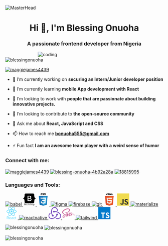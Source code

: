 ![MasterHead](https://repository-images.githubusercontent.com/588181932/e36ec678-7984-4cdd-8e4c-a3932772ff8e)
<h1 align="center">Hi 👋, I'm Blessing Onuoha</h1>
<h3 align="center">A passionate frontend developer from Nigeria</h3>
<img align="right" src="https://cdnb.artstation.com/p/assets/images/images/028/991/999/original/anna-havrylyukh-.gif?1596125112" alt="coding" width="400"/>

<p align="left"> <img src="https://komarev.com/ghpvc/?username=blessingonuoha&label=Profile%20views&color=0e75b6&style=flat" alt="blessingonuoha" /> </p>

<p align="left"> <a href="https://twitter.com/maggiejames4439" target="blank"><img src="https://img.shields.io/twitter/follow/maggiejames4439?logo=twitter&style=for-the-badge" alt="maggiejames4439" /></a> </p>

- 🔭 I’m currently working on **securing an Intern/Junior developer position**

- 🌱 I’m currently learning **mobile App development with React**

- 👯 I’m looking to work with **people that are passionate about building innovative projects.**

- 🤝 I’m looking to contribute to **the open-source community**

- 💬 Ask me about **React, JavaScript and CSS**

- 📫 How to reach me **bonuoha555@gmail.com**

- ⚡ Fun fact **I am an awesome team player with a weird sense of humor**

<h3 align="left">Connect with me:</h3>
<p align="left">
<a href="https://twitter.com/maggiejames4439" target="blank"><img align="center" src="https://raw.githubusercontent.com/rahuldkjain/github-profile-readme-generator/master/src/images/icons/Social/twitter.svg" alt="maggiejames4439" height="30" width="40" /></a>
<a href="https://linkedin.com/in/blessing-onuoha-4b92a28a" target="blank"><img align="center" src="https://raw.githubusercontent.com/rahuldkjain/github-profile-readme-generator/master/src/images/icons/Social/linked-in-alt.svg" alt="blessing-onuoha-4b92a28a" height="30" width="40" /></a>
<a href="https://stackoverflow.com/users/18815995" target="blank"><img align="center" src="https://raw.githubusercontent.com/rahuldkjain/github-profile-readme-generator/master/src/images/icons/Social/stack-overflow.svg" alt="18815995" height="30" width="40" /></a>
</p>

<h3 align="left">Languages and Tools:</h3>
<p align="left"> <a href="https://babeljs.io/" target="_blank" rel="noreferrer"> <img src="https://www.vectorlogo.zone/logos/babeljs/babeljs-icon.svg" alt="babel" width="40" height="40"/> </a> <a href="https://getbootstrap.com" target="_blank" rel="noreferrer"> <img src="https://raw.githubusercontent.com/devicons/devicon/master/icons/bootstrap/bootstrap-plain-wordmark.svg" alt="bootstrap" width="40" height="40"/> </a> <a href="https://www.w3schools.com/css/" target="_blank" rel="noreferrer"> <img src="https://raw.githubusercontent.com/devicons/devicon/master/icons/css3/css3-original-wordmark.svg" alt="css3" width="40" height="40"/> </a> <a href="https://www.figma.com/" target="_blank" rel="noreferrer"> <img src="https://www.vectorlogo.zone/logos/figma/figma-icon.svg" alt="figma" width="40" height="40"/> </a> <a href="https://firebase.google.com/" target="_blank" rel="noreferrer"> <img src="https://www.vectorlogo.zone/logos/firebase/firebase-icon.svg" alt="firebase" width="40" height="40"/> </a> <a href="https://git-scm.com/" target="_blank" rel="noreferrer"> <img src="https://www.vectorlogo.zone/logos/git-scm/git-scm-icon.svg" alt="git" width="40" height="40"/> </a> <a href="https://www.w3.org/html/" target="_blank" rel="noreferrer"> <img src="https://raw.githubusercontent.com/devicons/devicon/master/icons/html5/html5-original-wordmark.svg" alt="html5" width="40" height="40"/> </a> <a href="https://developer.mozilla.org/en-US/docs/Web/JavaScript" target="_blank" rel="noreferrer"> <img src="https://raw.githubusercontent.com/devicons/devicon/master/icons/javascript/javascript-original.svg" alt="javascript" width="40" height="40"/> </a> <a href="https://materializecss.com/" target="_blank" rel="noreferrer"> <img src="https://raw.githubusercontent.com/prplx/svg-logos/5585531d45d294869c4eaab4d7cf2e9c167710a9/svg/materialize.svg" alt="materialize" width="40" height="40"/> </a> <a href="https://reactjs.org/" target="_blank" rel="noreferrer"> <img src="https://raw.githubusercontent.com/devicons/devicon/master/icons/react/react-original-wordmark.svg" alt="react" width="40" height="40"/> </a> <a href="https://reactnative.dev/" target="_blank" rel="noreferrer"> <img src="https://reactnative.dev/img/header_logo.svg" alt="reactnative" width="40" height="40"/> </a> <a href="https://redux.js.org" target="_blank" rel="noreferrer"> <img src="https://raw.githubusercontent.com/devicons/devicon/master/icons/redux/redux-original.svg" alt="redux" width="40" height="40"/> </a> <a href="https://sass-lang.com" target="_blank" rel="noreferrer"> <img src="https://raw.githubusercontent.com/devicons/devicon/master/icons/sass/sass-original.svg" alt="sass" width="40" height="40"/> </a> <a href="https://tailwindcss.com/" target="_blank" rel="noreferrer"> <img src="https://www.vectorlogo.zone/logos/tailwindcss/tailwindcss-icon.svg" alt="tailwind" width="40" height="40"/> </a> <a href="https://www.typescriptlang.org/" target="_blank" rel="noreferrer"> <img src="https://raw.githubusercontent.com/devicons/devicon/master/icons/typescript/typescript-original.svg" alt="typescript" width="40" height="40"/> </a> </p>

<p><img align="left" src="https://github-readme-stats.vercel.app/api/top-langs?username=blessingonuoha&show_icons=true&locale=en&layout=compact" alt="blessingonuoha" /></p>

<p>&nbsp;<img align="center" src="https://github-readme-stats.vercel.app/api?username=blessingonuoha&show_icons=true&locale=en" alt="blessingonuoha" /></p>

<p><img align="center" src="https://github-readme-streak-stats.herokuapp.com/?user=blessingonuoha&" alt="blessingonuoha" /></p>

